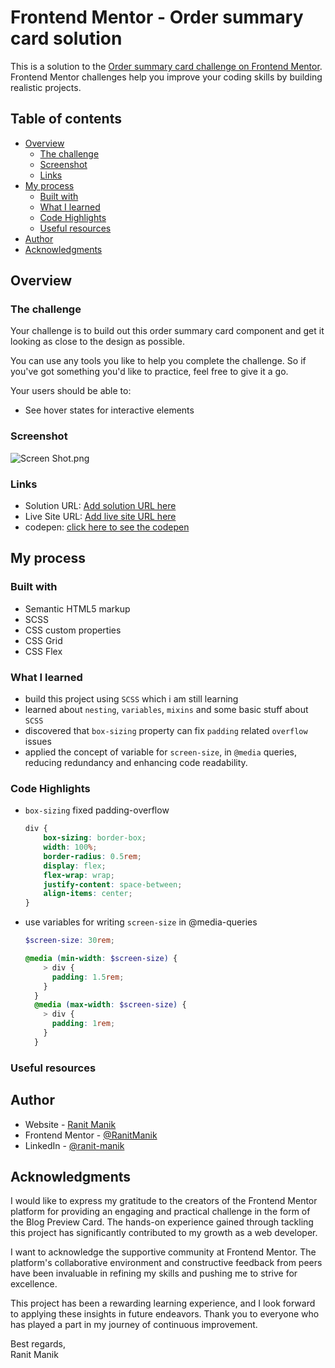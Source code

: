 # Frontend Mentor - Order summary card solution

This is a solution to
the [Order summary card challenge on Frontend Mentor](https://www.frontendmentor.io/challenges/order-summary-component-QlPmajDUj).
Frontend Mentor challenges help you improve your coding skills by building realistic projects.

## Table of contents

- [Overview](#overview)
    - [The challenge](#the-challenge)
    - [Screenshot](#screenshot)
    - [Links](#links)
- [My process](#my-process)
    - [Built with](#built-with)
    - [What I learned](#what-i-learned)
    - [Code Highlights](#code-highlights)
    - [Useful resources](#Useful-resources)
- [Author](#author)
- [Acknowledgments](#acknowledgments)

## Overview

### The challenge

Your challenge is to build out this order summary card component and get it looking as close to the design as possible.

You can use any tools you like to help you complete the challenge. So if you've got something you'd like to practice,
feel free to give it a go.

Your users should be able to:

- See hover states for interactive elements

### Screenshot

![Screen Shot.png](Screen%20Shot.png)

### Links

- Solution
  URL: [Add solution URL here](https://www.frontendmentor.io/solutions/qr-code-component-using-html-css-svjAZqvJiC)
- Live Site
  URL: [Add live site URL here](https://github.com/RanitManik/frontendmentor-challenges/FrontendMentor06%E2%80%94Order%20summary%20component/index.html)
- codepen: [click here to see the codepen](https://codepen.io/RANIT-MANIK/pen/ExMVXaL)

## My process

### Built with

- Semantic HTML5 markup
- SCSS
- CSS custom properties
- CSS Grid
- CSS Flex

### What I learned

- build this project using `SCSS` which i am still learning
- learned about `nesting`, `variables`, `mixins` and some basic stuff about `SCSS`
- discovered that `box-sizing` property can fix `padding` related `overflow` issues
- applied the concept of variable for `screen-size`, in `@media` queries, reducing redundancy and enhancing code readability.

### Code Highlights

- `box-sizing` fixed padding-overflow
  ```css
  div {
      box-sizing: border-box;
      width: 100%;
      border-radius: 0.5rem;
      display: flex;
      flex-wrap: wrap;
      justify-content: space-between;
      align-items: center;
  }
  ```
- use variables for writing `screen-size` in @media-queries
  ```scss
  $screen-size: 30rem;
  
  @media (min-width: $screen-size) {
      > div {
        padding: 1.5rem;
      }
    }
    @media (max-width: $screen-size) {
      > div {
        padding: 1rem;
      }
    }
  ```

### Useful resources

## Author

- Website - [Ranit Manik](https://ranitmanik.github.io/Portfolio-1.0)
- Frontend Mentor - [@RanitManik](https://www.frontendmentor.io/profile/RanitManik)
- LinkedIn - [@ranit-manik](https://www.linkedin.com/in/ranit-manik/)

## Acknowledgments

I would like to express my gratitude to the creators of the Frontend Mentor platform for providing an engaging and
practical challenge in the form of the Blog Preview Card. The hands-on experience gained through tackling this project
has significantly contributed to my growth as a web developer.

I want to acknowledge the supportive community at Frontend Mentor. The platform's collaborative environment and
constructive feedback from peers have been invaluable in refining my skills and pushing me to strive for excellence.

This project has been a rewarding learning experience, and I look forward to applying these insights in future
endeavors. Thank you to everyone who has played a part in my journey of continuous improvement.

Best regards,<br>
Ranit Manik

